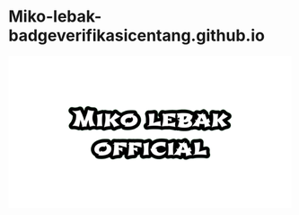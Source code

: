# Miko-lebak-badgeverifikasicentang.github.io

![alt text](ei_1690612034829-removebg-preview.png?raw=true)

